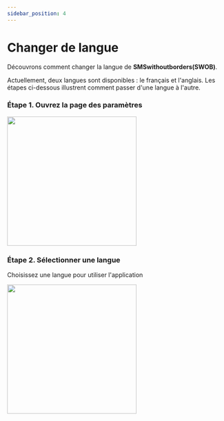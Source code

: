 ```yaml
---
sidebar_position: 4
---
```


# Changer de langue

Découvrons comment changer la langue de **SMSwithoutborders(SWOB)**.

Actuellement, deux langues sont disponibles : le français et l'anglais. Les étapes ci-dessous illustrent comment passer d'une langue à l'autre.

### Étape 1. Ouvrez la page des paramètres

<img src="/img/settings .png" width="300" />

### Étape 2. Sélectionner une langue

Choisissez une langue pour utiliser l'application

<img src="/img/language.png" width="300" />
